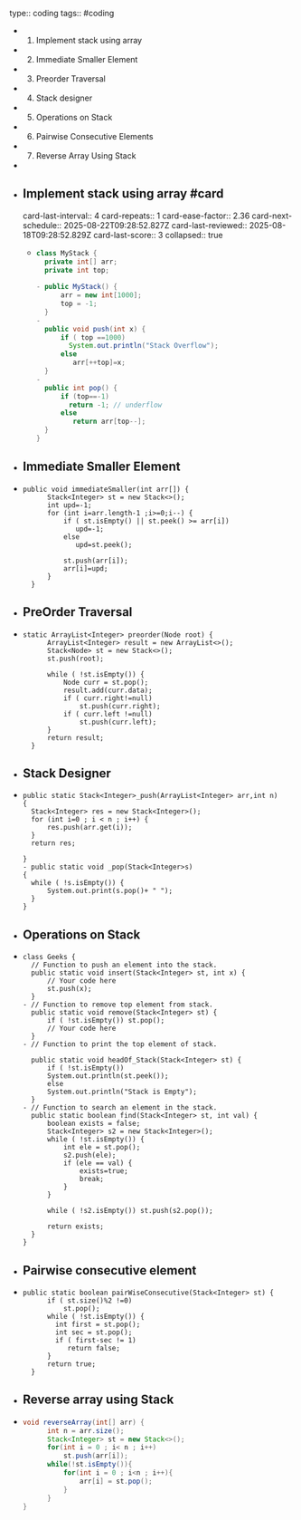 type:: coding
tags:: #coding

- 1. Implement stack using array
- 2. Immediate Smaller Element
- 3. Preorder Traversal
- 4. Stack designer
- 5. Operations on Stack
- 6. Pairwise Consecutive Elements
- 7. Reverse Array Using Stack
-
- ##  Implement stack using array #card
  card-last-interval:: 4
  card-repeats:: 1
  card-ease-factor:: 2.36
  card-next-schedule:: 2025-08-22T09:28:52.827Z
  card-last-reviewed:: 2025-08-18T09:28:52.829Z
  card-last-score:: 3
  collapsed:: true
	- ```java
	  class MyStack {
	    private int[] arr;
	    private int top;
	    
	  - public MyStack() {
	        arr = new int[1000];
	        top = -1;
	    }
	  - 
	    public void push(int x) {
	        if ( top ==1000) 
	          System.out.println("Stack Overflow");
	        else 
	           arr[++top]=x;
	    }
	  - 
	    public int pop() {
	        if (top==-1)
	          return -1; // underflow
	        else
	           return arr[top--];
	    }
	  }
	  ```
- ## Immediate Smaller Element
- ```
  public void immediateSmaller(int arr[]) {
        Stack<Integer> st = new Stack<>();
        int upd=-1;
        for (int i=arr.length-1 ;i>=0;i--) {
            if ( st.isEmpty() || st.peek() >= arr[i]) 
               upd=-1;
            else  
               upd=st.peek();
            
            st.push(arr[i]);
            arr[i]=upd;
        }
    }
  ```
- ## PreOrder Traversal
- ```
  static ArrayList<Integer> preorder(Node root) {
        ArrayList<Integer> result = new ArrayList<>();
        Stack<Node> st = new Stack<>();
        st.push(root);
        
        while ( !st.isEmpty()) {
            Node curr = st.pop();
            result.add(curr.data);
            if ( curr.right!=null)
                st.push(curr.right);
            if ( curr.left !=null) 
                st.push(curr.left);
        }
        return result;
    }
  ```
- ## Stack Designer
- ```
  public static Stack<Integer>_push(ArrayList<Integer> arr,int n)
  {
    Stack<Integer> res = new Stack<Integer>();
    for (int i=0 ; i < n ; i++) {
        res.push(arr.get(i));
    }
    return res;
    
  }
  - public static void _pop(Stack<Integer>s)
  {
    while ( !s.isEmpty()) {
        System.out.print(s.pop()+ " ");
    }
  }
  ```
- ## Operations on Stack
- ```
  class Geeks {
    // Function to push an element into the stack.
    public static void insert(Stack<Integer> st, int x) {
        // Your code here
        st.push(x);
    }
  - // Function to remove top element from stack.
    public static void remove(Stack<Integer> st) {
        if ( !st.isEmpty()) st.pop();
        // Your code here
    }
  - // Function to print the top element of stack.
        
    public static void headOf_Stack(Stack<Integer> st) {
        if ( !st.isEmpty()) 
        System.out.println(st.peek());
        else 
        System.out.println("Stack is Empty");
    }
  - // Function to search an element in the stack.
    public static boolean find(Stack<Integer> st, int val) {
        boolean exists = false;
        Stack<Integer> s2 = new Stack<Integer>();
        while ( !st.isEmpty()) {
            int ele = st.pop();
            s2.push(ele);
            if (ele == val) {
                exists=true;
                break;
            }
        }
        
        while ( !s2.isEmpty()) st.push(s2.pop());
        
        return exists;
    }
  }
  ```
- ## Pairwise consecutive element
- ```
  public static boolean pairWiseConsecutive(Stack<Integer> st) {
        if ( st.size()%2 !=0) 
            st.pop();
        while ( !st.isEmpty()) {
          int first = st.pop();
          int sec = st.pop();
          if ( first-sec != 1) 
             return false;
        }
        return true;   
    }
  ```
- ## Reverse array using Stack
- ```java
  void reverseArray(int[] arr) {
        int n = arr.size();
        Stack<Integer> st = new Stack<>();
        for(int i = 0 ; i< n ; i++)
            st.push(arr[i]);
        while(!st.isEmpty()){
            for(int i = 0 ; i<n ; i++){
                arr[i] = st.pop();
            }
        }
  }
  ```